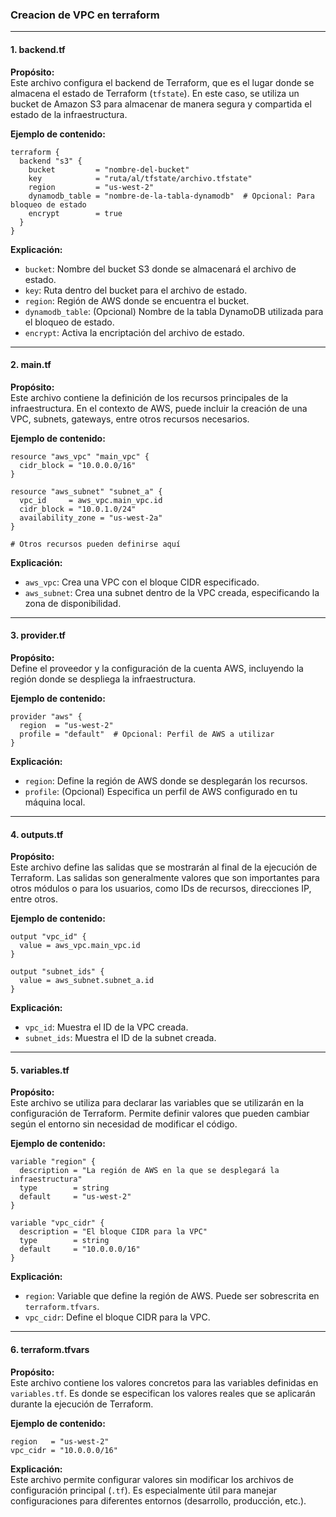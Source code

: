 
### Creacion de VPC en terraform

---

#### 1. **backend.tf**

**Propósito:**  
Este archivo configura el backend de Terraform, que es el lugar donde se almacena el estado de Terraform (`tfstate`). En este caso, se utiliza un bucket de Amazon S3 para almacenar de manera segura y compartida el estado de la infraestructura.

**Ejemplo de contenido:**
```hcl
terraform {
  backend "s3" {
    bucket         = "nombre-del-bucket"
    key            = "ruta/al/tfstate/archivo.tfstate"
    region         = "us-west-2"
    dynamodb_table = "nombre-de-la-tabla-dynamodb"  # Opcional: Para bloqueo de estado
    encrypt        = true
  }
}
```

**Explicación:**  
- `bucket`: Nombre del bucket S3 donde se almacenará el archivo de estado.
- `key`: Ruta dentro del bucket para el archivo de estado.
- `region`: Región de AWS donde se encuentra el bucket.
- `dynamodb_table`: (Opcional) Nombre de la tabla DynamoDB utilizada para el bloqueo de estado.
- `encrypt`: Activa la encriptación del archivo de estado.

---

#### 2. **main.tf**

**Propósito:**  
Este archivo contiene la definición de los recursos principales de la infraestructura. En el contexto de AWS, puede incluir la creación de una VPC, subnets, gateways, entre otros recursos necesarios.

**Ejemplo de contenido:**
```hcl
resource "aws_vpc" "main_vpc" {
  cidr_block = "10.0.0.0/16"
}

resource "aws_subnet" "subnet_a" {
  vpc_id     = aws_vpc.main_vpc.id
  cidr_block = "10.0.1.0/24"
  availability_zone = "us-west-2a"
}

# Otros recursos pueden definirse aquí
```

**Explicación:**  
- `aws_vpc`: Crea una VPC con el bloque CIDR especificado.
- `aws_subnet`: Crea una subnet dentro de la VPC creada, especificando la zona de disponibilidad.

---

#### 3. **provider.tf**

**Propósito:**  
Define el proveedor y la configuración de la cuenta AWS, incluyendo la región donde se despliega la infraestructura.

**Ejemplo de contenido:**
```hcl
provider "aws" {
  region  = "us-west-2"
  profile = "default"  # Opcional: Perfil de AWS a utilizar
}
```

**Explicación:**  
- `region`: Define la región de AWS donde se desplegarán los recursos.
- `profile`: (Opcional) Especifica un perfil de AWS configurado en tu máquina local.

---

#### 4. **outputs.tf**

**Propósito:**  
Este archivo define las salidas que se mostrarán al final de la ejecución de Terraform. Las salidas son generalmente valores que son importantes para otros módulos o para los usuarios, como IDs de recursos, direcciones IP, entre otros.

**Ejemplo de contenido:**
```hcl
output "vpc_id" {
  value = aws_vpc.main_vpc.id
}

output "subnet_ids" {
  value = aws_subnet.subnet_a.id
}
```

**Explicación:**  
- `vpc_id`: Muestra el ID de la VPC creada.
- `subnet_ids`: Muestra el ID de la subnet creada.

---

#### 5. **variables.tf**

**Propósito:**  
Este archivo se utiliza para declarar las variables que se utilizarán en la configuración de Terraform. Permite definir valores que pueden cambiar según el entorno sin necesidad de modificar el código.

**Ejemplo de contenido:**
```hcl
variable "region" {
  description = "La región de AWS en la que se desplegará la infraestructura"
  type        = string
  default     = "us-west-2"
}

variable "vpc_cidr" {
  description = "El bloque CIDR para la VPC"
  type        = string
  default     = "10.0.0.0/16"
}
```

**Explicación:**  
- `region`: Variable que define la región de AWS. Puede ser sobrescrita en `terraform.tfvars`.
- `vpc_cidr`: Define el bloque CIDR para la VPC.

---

#### 6. **terraform.tfvars**

**Propósito:**  
Este archivo contiene los valores concretos para las variables definidas en `variables.tf`. Es donde se especifican los valores reales que se aplicarán durante la ejecución de Terraform.

**Ejemplo de contenido:**
```hcl
region   = "us-west-2"
vpc_cidr = "10.0.0.0/16"
```

**Explicación:**  
Este archivo permite configurar valores sin modificar los archivos de configuración principal (`.tf`). Es especialmente útil para manejar configuraciones para diferentes entornos (desarrollo, producción, etc.).

